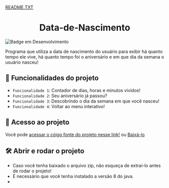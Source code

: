 [README.TXT](https://github.com/FelipeArnt/Data-de-Nascimento/files/8508692/README.TXT)
<h1 align="center"> Data-de-Nascimento</h1>

![Badge em Desenvolvimento](http://img.shields.io/static/v1?label=STATUS&message=EM%20DESENVOLVIMENTO&color=GREEN&style=for-the-badge)

Programa que utiliza a data de nascimento do usuário para exibir há quanto tempo ele vive, há quanto tempo foi o aniversário e em que dia da semana o usuário nasceu!

## :hammer: Funcionalidades do projeto

- `Funcionalidade 1`: Contador de dias, horas e minutos vividos!
- `Funcionalidade 2`: Seu aniversário já passou?
- `Funcionalidade 3`: Descobrindo o dia da semana em que você nasceu!
- `Funcionalidade 4`: Voltar ao menu interativo!

## 📁 Acesso ao projeto

Você pode [acessar o cóigo fonte do projeto nesse link!](https://github.com/FelipeArnt/Data-de-Nascimento/blob/main/Data-de-Nascimento.java) ou [Baixá-lo](https://github.com/FelipeArnt/Data-de-Nascimento/archive/refs/heads/main.zip)

## 🛠️ Abrir e rodar o projeto

- Caso você tenha baixado o arquivo zip, não esqueça de extraí-lo antes de rodar o projeto!
- É necessário que você tenha instalado a versão 8 do java.
- 
